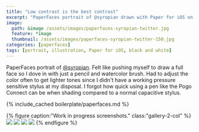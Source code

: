 ```yaml
---
title: "Low contrast is the best contrast"
excerpt: "PaperFaces portrait of @syropian drawn with Paper for iOS on an iPad."
image: 
  path: &image /assets/images/paperfaces-syropian-twitter.jpg 
  feature: *image
  thumbnail: /assets/images/paperfaces-syropian-twitter-150.jpg
categories: [paperfaces]
tags: [portrait, illustration, Paper for iOS, black and white]
---
```


PaperFaces portrait of [@syropian](https://twitter.com/syropian). Felt like pushing myself to draw a full face so I dove in with just a pencil and watercolor brush. Had to adjust the color often to get lighter tones since I didn't have a working pressure sensitive stylus at my disposal. I forgot how quick using a pen like the Pogo Connect can be when shading compared to a normal capacitive stylus.

{% include_cached boilerplate/paperfaces.md %}

{% figure caption:"Work in progress screenshots." class:"gallery-2-col" %}
[![](/assets/images/paperfaces-syropian-process-1-600.jpg)](/assets/images/paperfaces-syropian-process-1-lg.jpg)
[![](/assets/images/paperfaces-syropian-process-2-600.jpg)](/assets/images/paperfaces-syropian-process-2-lg.jpg)
[![](/assets/images/paperfaces-syropian-process-3-600.jpg)](/assets/images/paperfaces-syropian-process-3-lg.jpg)
[![](/assets/images/paperfaces-syropian-process-4-600.jpg)](/assets/images/paperfaces-syropian-process-4-lg.jpg)
{% endfigure %}
